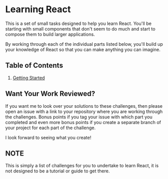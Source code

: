 # Learning React
This is a set of small tasks designed to help you learn React. You'll be starting with small components that don't seem to do much and start to compose them to build larger applications.

By working through each of the individual parts listed below, you'll build up your knowledge of React so that you can make anything you can imagine.

## Table of Contents
1. [Getting Started](parts/part1.md)

## Want Your Work Reviewed?
If you want me to look over your solutions to these challenges, then please open an issue with a link to your repository where you are working through the challenges. Bonus points if you tag your issue with which part you completed and even more bonus points if you create a separate branch of your project for each part of the challenge.

I look forward to seeing what you create!

## NOTE
This is simply a list of challenges for you to undertake to learn React, it is not designed to be a tutorial or guide to get there.